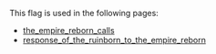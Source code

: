 This flag is used in the following pages:
 - [the_empire_reborn_calls](../events/the_empire_reborn_calls.md)
 - [response_of_the_ruinborn_to_the_empire_reborn](../events/response_of_the_ruinborn_to_the_empire_reborn.md)
